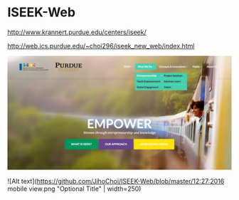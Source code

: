 # ISEEK-Web




http://www.krannert.purdue.edu/centers/iseek/

http://web.ics.purdue.edu/~choi296/iseek_new_web/index.html


![Alt text](https://github.com/JihoChoi/ISEEK-Web/blob/master/12:23:2016.png "Optional Title")

![Alt text](https://github.com/JihoChoi/ISEEK-Web/blob/master/12:27:2016 mobile view.png "Optional Title" | width=250)








